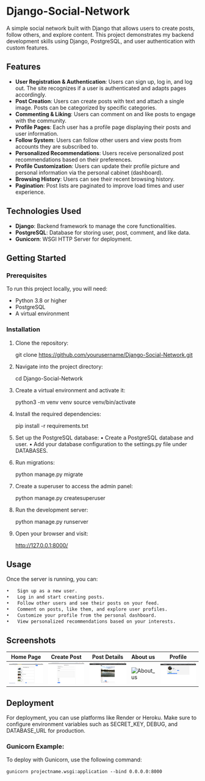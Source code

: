 # Django-Social-Network

A simple social network built with Django that allows users to create posts, follow others, and explore content. This project demonstrates my backend development skills using Django, PostgreSQL, and user authentication with custom features.

## Features

- **User Registration & Authentication**: Users can sign up, log in, and log out. The site recognizes if a user is authenticated and adapts pages accordingly.
- **Post Creation**: Users can create posts with text and attach a single image. Posts can be categorized by specific categories.
- **Commenting & Liking**: Users can comment on and like posts to engage with the community.
- **Profile Pages**: Each user has a profile page displaying their posts and user information.
- **Follow System**: Users can follow other users and view posts from accounts they are subscribed to.
- **Personalized Recommendations**: Users receive personalized post recommendations based on their preferences.
- **Profile Customization**: Users can update their profile picture and personal information via the personal cabinet (dashboard).
- **Browsing History**: Users can see their recent browsing history.
- **Pagination**: Post lists are paginated to improve load times and user experience.

## Technologies Used

- **Django**: Backend framework to manage the core functionalities.
- **PostgreSQL**: Database for storing user, post, comment, and like data.
- **Gunicorn**: WSGI HTTP Server for deployment.

## Getting Started

### Prerequisites

To run this project locally, you will need:

- Python 3.8 or higher
- PostgreSQL
- A virtual environment

### Installation

1. Clone the repository:

   git clone https://github.com/yourusername/Django-Social-Network.git


2.	Navigate into the project directory:

    cd Django-Social-Network


3.	Create a virtual environment and activate it:

    python3 -m venv venv
    source venv/bin/activate


4.	Install the required dependencies:

    pip install -r requirements.txt


5.	Set up the PostgreSQL database:
	•	Create a PostgreSQL database and user.
	•	Add your database configuration to the settings.py file under DATABASES.


6.	Run migrations:

    python manage.py migrate


7.	Create a superuser to access the admin panel:

    python manage.py createsuperuser


8.	Run the development server:

    python manage.py runserver


9.	Open your browser and visit:

    http://127.0.0.1:8000/


## Usage

Once the server is running, you can:

	•	Sign up as a new user.
	•	Log in and start creating posts.
	•	Follow other users and see their posts on your feed.
	•	Comment on posts, like them, and explore user profiles.
	•	Customize your profile from the personal dashboard.
	•	View personalized recommendations based on your interests.


## Screenshots

| Home Page | Create Post | Post Details | About us | Profile |
|-----------|--------------|--------------|------|-----------|
| ![Home](./images_readme/Recomendations.png) | ![Create_Post](./images_readme/Create_Post.png) | ![Post](./images_readme/View_Post.png) | ![About_us](./images_readme/About_us.png) | ![Profile](./images_readme/Profile_page.png) |


## Deployment

For deployment, you can use platforms like Render or Heroku. Make sure to configure environment variables such as SECRET_KEY, DEBUG, and DATABASE_URL for production.


### Gunicorn Example:

To deploy with Gunicorn, use the following command:

    gunicorn projectname.wsgi:application --bind 0.0.0.0:8000
